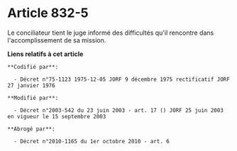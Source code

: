 # Article 832-5

Le conciliateur tient le juge informé des difficultés qu'il rencontre dans l'accomplissement de sa mission.

**Liens relatifs à cet article**

	**Codifié par**:

	  - Décret n°75-1123 1975-12-05 JORF 9 décembre 1975 rectificatif JORF 27 janvier 1976

	**Modifié par**:

	  - Décret n°2003-542 du 23 juin 2003 - art. 17 () JORF 25 juin 2003 en vigueur le 15 septembre 2003

	**Abrogé par**:

	  - Décret n°2010-1165 du 1er octobre 2010 - art. 6
